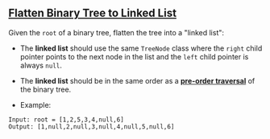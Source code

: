 ## [Flatten Binary Tree to Linked List](https://leetcode.com/problems/flatten-binary-tree-to-linked-list)


Given the `root` of a binary tree, flatten the tree into a "linked list":

- The **linked list** should use the same `TreeNode` class where the `right` child pointer points to the next node in the list and the `left` child pointer is always `null`.
- The **linked list** should be in the same order as a **[pre-order traversal](https://en.wikipedia.org/wiki/Tree_traversal#Pre-order,_NLR)** of the binary tree.

- Example:
```
Input: root = [1,2,5,3,4,null,6]
Output: [1,null,2,null,3,null,4,null,5,null,6]
```
